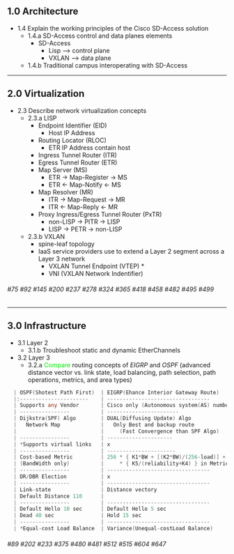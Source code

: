 ## 1.0 Architecture
* 1.4 Explain the working principles of the Cisco SD-Access solution
    * 1.4.a SD-Access control and data planes elements
        * SD-Access
            * Lisp  --> control plane
            * VXLAN --> data plane
    * 1.4.b Traditional campus interoperating with SD-Access
---
## 2.0 Virtualization
* 2.3 Describe network virtualization concepts
    * 2.3.a LISP
        * Endpoint Identifier (EID)
            * Host IP Address
        * Routing Locator (RLOC)
            * ETR IP Address contain host
        * Ingress Tunnel Router (ITR)
        * Egress Tunnel Router (ETR)
        * Map Server (MS)
            * ETR -> Map-Register -> MS
            * ETR <- Map-Notify <- MS
        * Map Resolver (MR)
            * ITR -> Map-Request -> MR
            * ITR <- Map-Reply <- MR
        * Proxy Ingress/Egress Tunnel Router (PxTR)
            * non-LISP -> PITR -> LISP
            * LISP -> PETR -> non-LISP
    * 2.3.b VXLAN
        * spine-leaf topology
        * IaaS service providers use to extend a Layer 2 segment across a Layer 3 network
            * VXLAN Tunnel Endpoint (VTEP)
                * 
            * VNI (VXLAN Network Indentifier)
            
###### #75 #92 #145 #200 #237 #278 #324 #365 #418 #458 #482 #495 #499 
---
## 3.0 Infrastructure
* 3.1 Layer 2
    * 3.1.b Troubleshoot static and dynamic EtherChannels
* 3.2 Layer 3
    * 3.2.a <font color=ntgreen>Compare</font> routing concepts of *EIGRP* and *OSPF* (advanced distance vector vs. link state, load balancing, path selection, path operations, metrics, and area types)<a name="vs."></a>
```go
  | OSPF(Shotest Path First)  | EIGRP(Ehance Interior Gateway Route)                |
  |:----------------------    | ---------------------------------                   |
  | Supports any Vendor       | Cisco only (Autonomous system(AS) number)           |
  | ----------------          | -----------------------                             |
  | Dijkstra(SPF) Algo        | DUAL(Diffusing Update) Algo                         |
  |   Network Map             |   Only Best and backup route                        |
  |                           |     (Fast Convergence than SPF Algo)                |
  | ----------------          | ---------------------                               |
  | *Supports virtual links   | x                                                   |
  | ----------------          | ----------------------                              |
  | Cost-based Metric         | 256 * { K1*BW + [(K2*BW)/(256-load)] + (K3*delay) } |
  | (BandWidth only)          |     * { K5/(reliability+K4) } in Metric             |
  | ----------------          | ---------------------------------                   |
  | DR/DBR Election           | x                                                   |
  | ----------------          | ---------------------------------                   |
  | Link-state                | Distance vectory                                    |
  | Default Distance 110      |                                                     |
  | ----------------          | ---------------------------------                   |
  | Default Hello 10 sec      | Default Hello 5 sec                                 |
  | Dead 40 sec               | Hold 15 sec                                         |
  | ----------------          | ---------------------------------                   |
  | *Equal-cost Load Balance  | Variance(Unequal-costLoad Balance)                  |
```

###### #89 #202 #233 #375 #480 #481 #512 #515 #604 #647

